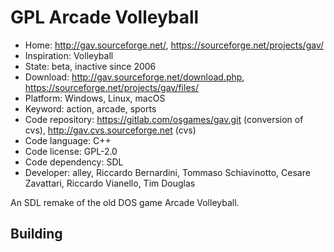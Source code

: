 # GPL Arcade Volleyball

- Home: http://gav.sourceforge.net/, https://sourceforge.net/projects/gav/
- Inspiration: Volleyball
- State: beta, inactive since 2006
- Download: http://gav.sourceforge.net/download.php, https://sourceforge.net/projects/gav/files/
- Platform: Windows, Linux, macOS
- Keyword: action, arcade, sports
- Code repository: https://gitlab.com/osgames/gav.git (conversion of cvs), http://gav.cvs.sourceforge.net (cvs)
- Code language: C++
- Code license: GPL-2.0
- Code dependency: SDL
- Developer: alley, Riccardo Bernardini, Tommaso Schiavinotto, Cesare Zavattari, Riccardo Vianello, Tim Douglas

An SDL remake of the old DOS game Arcade Volleyball.

## Building
